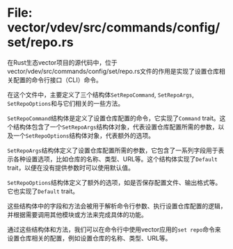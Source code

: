 # File: vector/vdev/src/commands/config/set/repo.rs

在Rust生态vector项目的源代码中，位于vector/vdev/src/commands/config/set/repo.rs文件的作用是实现了设置仓库相关配置的命令行接口（CLI）命令。

在这个文件中，主要定义了三个结构体`SetRepoCommand`, `SetRepoArgs`, `SetRepoOptions`和与它们相关的一些方法。

`SetRepoCommand`结构体是定义了设置仓库配置的命令，它实现了`Command` trait。这个结构体包含了一个`SetRepoArgs`结构体对象，代表设置仓库配置所需的参数，以及一个`SetRepoOptions`结构体对象，代表额外的选项。

`SetRepoArgs`结构体定义了设置仓库配置所需的参数，它包含了一系列字段用于表示各种设置选项，比如仓库的名称、类型、URL等。这个结构体实现了`Default` trait，以便在没有提供参数时可以使用默认值。

`SetRepoOptions`结构体定义了额外的选项，如是否保存配置文件、输出格式等。它也实现了`Default` trait。

这些结构体中的字段和方法会被用于解析命令行参数、执行设置仓库配置的逻辑，并根据需要调用其他模块或方法来完成具体的功能。

通过这些结构体和方法，我们可以在命令行中使用vector应用的`set repo`命令来设置仓库相关的配置，例如设置仓库的名称、类型、URL等。

